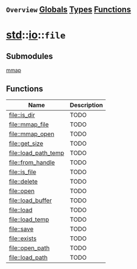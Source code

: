 ## `Overview` [Globals](./globals.md) [Types](./types.md) [Functions](./functions.md)
# [std](./../../std.md)::[io](./../io.md)::`file`
## Submodules
[mmap](./file/mmap.md)
## Functions
|Name|Description|
|----|-----------|
|[file::is_dir](#todo)|TODO|
|[file::mmap_file](#todo)|TODO|
|[file::mmap_open](#todo)|TODO|
|[file::get_size](#todo)|TODO|
|[file::load_path_temp](#todo)|TODO|
|[file::from_handle](#todo)|TODO|
|[file::is_file](#todo)|TODO|
|[file::delete](#todo)|TODO|
|[file::open](#todo)|TODO|
|[file::load_buffer](#todo)|TODO|
|[file::load](#todo)|TODO|
|[file::load_temp](#todo)|TODO|
|[file::save](#todo)|TODO|
|[file::exists](#todo)|TODO|
|[file::open_path](#todo)|TODO|
|[file::load_path](#todo)|TODO|

